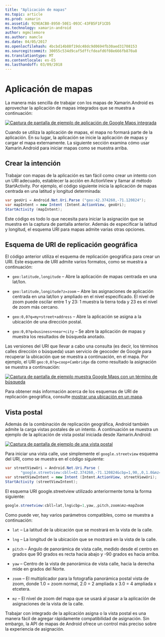 ```yaml
---
title: "Aplicación de mapas"
ms.topic: article
ms.prod: xamarin
ms.assetid: 929EACB8-8950-50E1-093C-43FB5F1F1CD5
ms.technology: xamarin-android
author: mgmclemore
ms.author: mamcle
ms.date: 04/05/2017
ms.openlocfilehash: 4bcbd14b88f19dc48dc9d0694fb30aed31708153
ms.sourcegitcommit: 30055c534d9caf5dffcfdeafd6f08e666fb870a8
ms.translationtype: MT
ms.contentlocale: es-ES
ms.lasthandoff: 03/09/2018
---
```

# <a name="maps-application"></a>Aplicación de mapas

La manera más sencilla de trabajar con los mapas de Xamarin.Android es aprovechar la aplicación de mapas integrados que se muestra a continuación:

[![Captura de pantalla de ejemplo de aplicación de Google Maps integrada](maps-application-images/01-mapsapplication.png)](maps-application-images/01-mapsapplication.png#lightbox)

Cuando se utiliza la aplicación de mapas, el mapa no formará parte de la aplicación. En su lugar, la aplicación se inicie la aplicación de mapas y cargar el mapa externamente. La siguiente sección examina cómo usar Xamarin.Android para iniciar mapas como se muestra arriba.


## <a name="creating-the-intent"></a>Crear la intención

Trabajar con mapas de la aplicación es tan fácil como crear un intento con un URI adecuado, establecer la acción en ActionView y llamar al método StartActivity. Por ejemplo, el código siguiente inicia la aplicación de mapas centrada en una latitud y longitud determinada:

```csharp
var geoUri = Android.Net.Uri.Parse ("geo:42.374260,-71.120824");
var mapIntent = new Intent (Intent.ActionView, geoUri);
StartActivity (mapIntent);
```

Este código es todo lo que necesita para iniciar la asignación que se muestra en la captura de pantalla anterior. Además de especificar la latitud y longitud, el esquema URI para mapas admite varias otras opciones.


## <a name="geo-uri-scheme"></a>Esquema de URI de replicación geográfica

El código anterior utiliza el esquema de replicación geográfica para crear un URI. Este esquema de URI admite varios formatos, como se muestra a continuación:

-   `geo:latitude,longitude` &ndash; Abre la aplicación de mapas centrada en una lat/lon. 

-   `geo:latitude,longitude?z=zoom` &ndash; Abre las asignaciones de aplicación centrada en una lat/lon y ampliado en el nivel especificado. El nivel de zoom puede oscilar entre 1 y 23: 1 muestra la tierra toda y 23 es el nivel de zoom más cercano.

-   `geo:0,0?q=my+street+address` &ndash; Abre la aplicación se asigna a la ubicación de una dirección postal. 

-   `geo:0,0?q=business+near+city` &ndash; Se abre la aplicación de mapas y muestra los resultados de búsqueda anotado. 


Las versiones del URI que llevar a cabo una consulta (es decir, los términos calles dirección o búsqueda) usan servicio de geocoder de Google para recuperar la ubicación que se muestra a continuación, en el mapa. Por ejemplo, el URI `geo:0,0?q=coop+Cambridge` da como resultado la asignación se muestra a continuación:

[![Captura de pantalla de ejemplo muestra Google Maps con un término de búsqueda](maps-application-images/02-mapsearch.png)](maps-application-images/02-mapsearch.png#lightbox)



Para obtener más información acerca de los esquemas de URI de replicación geográfica, consulte [mostrar una ubicación en un mapa](http://developer.android.com/guide/components/intents-common.html#Maps).


## <a name="street-view"></a>Vista postal

Además de la combinación de replicación geográfica, Android también admite la carga vistas postales de un intento. A continuación se muestra un ejemplo de la aplicación de vista postal iniciada desde Xamarin.Android:

[![Captura de pantalla de ejemplo de una vista postal](maps-application-images/03-streetview.png)](maps-application-images/03-streetview.png#lightbox)

Para iniciar una vista calle, use simplemente el `google.streetview` esquema del URI, como se muestra en el código siguiente:

```csharp
var streetViewUri = Android.Net.Uri.Parse (
       "google.streetview:cbll=42.374260,-71.120824&cbp=1,90,,0,1.0&mz=20");  
var streetViewIntent = new Intent (Intent.ActionView, streetViewUri);  
StartActivity (streetViewIntent);
```

El esquema URI google.streetview utilizado anteriormente toma la forma siguiente:

```csharp
google.streetview:cbll=lat,lng&cbp=1,yaw,,pitch,zoom&mz=mapZoom
```

Como puede ver, hay varios parámetros compatibles, como se muestra a continuación:

-   `lat` &ndash; La latitud de la ubicación que se mostrará en la vista de la calle.

-   `lng` &ndash; La longitud de la ubicación que se mostrará en la vista de la calle.

-   `pitch` &ndash; Ángulo de panorámica de vista calle, medido desde el centro en grados que 90 grados es recta hacia abajo y -90 grados es hacia arriba.

-   `yaw` &ndash; Centro de la vista de panorámica de vista calle, hacia la derecha mide en grados del Norte.

-   `zoom` &ndash; El multiplicador para la fotografía panorámica postal vista de zoom, donde 1.0 = zoom normal, 2.0 = 2 ampliada x 3.0 = 4 ampliada x etcetera.

-   `mz` &ndash; El nivel de zoom del mapa que se usará al pasar a la aplicación de asignaciones de la vista de la calle.


Trabajar con integrado de la aplicación asigna o la vista postal es una manera fácil de agregar rápidamente compatibilidad de asignación. Sin embargo, la API de mapas de Android ofrece un control más preciso sobre la experiencia de asignación.

